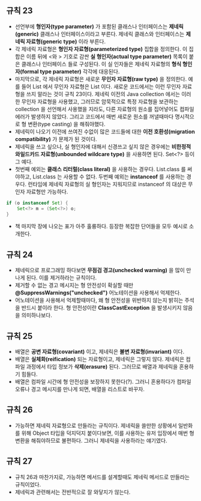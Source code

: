 ## 규칙 23
* 선언부에 **형인자(type parameter)** 가 포함된 클래스나 인터페이스는 **제네릭(generic)** 클래스나 인터페이스이라고 부른다. 제네릭 클래스와 인터페이스는 **제네릭 자료형(generic type)** 이라 부른다.
* 각 제네릭 자료형은 **형인자 자료형(parameterized type)** 집합을 정의한다. 이 집합은 이름 뒤에 <와 > 기호로 감싼 **실 형인자(actual type parameter)** 목록이 붙은 클래스나 인터페이스 들로 구성된다. 이 실 인자들은 제네릭 자료형의 **형식 형인자(formal type parameter)** 각각에 대응된다.
* 마지막으로, 각 제네릭 자료형은 새로운 **무인자 자료형(raw type)** 을 정의한다. 예를 들어 List<E> 에서 무인자 자료형은 List 이다. 새로운 코드에서는 이런 무인자 자료형을 쓰지 말라는 것이 규칙 23이다. 제네릭 이전의 Java collection 에서는 이러한 무인자 자료형을 사용했고, 그러므로 암묵적으로 특정 자료형을 보관하는 collection 을 선언해서 사용했을 지라도, 다른 자료형의 원소를 집어넣어도 컴파일 에러가 발생하지 않았다. 그리고 코드에서 매번 새로운 원소를 꺼낼때마다 명시적으로 형 변환(type casting) 을 해줘야했다.
* 제네릭이 나오기 이전에 쓰여진 수없이 많은 코드들에 대한 **이전 호환성(migration compatibility)** 가 문제가 된 것이다.   
* 제네릭을 쓰고 싶으나, 실 형인자에 대해서 신경쓰고 싶지 않은 경우에는 **비한정적 와일드카드 자료형(unbounded wildcare type)** 을 사용하면 된다. Set<?> 등이 그 예다.
* 첫번째 예외는 **클래스 리터럴(class literal)** 을 사용하는 경우다. List.class 를 써야하고, List<String>.class 는 사용할 수 없다. 두번째 예외는 **instanceof** 를 사용하는 경우다. 런타임에 제네릭 자료형의 실 형인자는 지워지므로 instanceof 의 대상은 무인자 자료형만 가능하다.

```java
if (o instanceof Set) {
	Set<?> m = (Set<?>) o;
}
```
* 책 마지막 장에 나오는 표가 아주 훌륭하다. 등장한 복잡한 단어들을 모두 예시로 소개한다.

## 규칙 24
* 제네릭으로 프로그래밍 하다보면 **무점검 경고(unchecked warning)** 을 많이 만나게 된다. 이를 제거하라는 규칙이다. 
* 제거할 수 없는 경고 메시지는 형 안전성이 확실할 때만 **@SuppressWarnings("unchecked")** 어노테이션을 사용해서 억제한다.
* 어노테이션을 사용해서 억제할때마다, 왜 형 안전성을 위반하지 않는지 밝히는 주석을 반드시 붙이라 한다. 형 안전성이란 **ClassCastException** 을 발생시키지 않음을 의미하나보다.

## 규칙 25
* 배열은 **공변 자료형(covariant)** 이고, 제네릭은 **불변 자료형(invariant)** 이다.
* 배열은 **실체화(reification)** 되는 자료형이고, 제네릭은 그렇지 않다. 제네릭은 컴파일 과정에서 타입 정보가 **삭제(erasure)** 된다. 그러므로 배열과 제네릭을 혼용하기 힘들다.
* 배열은 컴파일 시간에 형 안전성을 보장하지 못한다(?). 그러니 혼용하다가 컴파일 오류나 경고 메시지를 만나게 되면, 배열을 리스트로 바꾸자.

## 규칙 26
* 가능하면 제네릭 자료형으로 만들라는 규칙이다. 제네릭을 쓸만한 상황에서 일반화를 위해 Object 타입을 덕지덕지 붙이다보면, 이를 사용하는 유저 입장에서 매번 형 변환을 해줘야하므로 불편하다. 그러니 제네릭을 사용하라는 얘기였다. 

## 규칙 27
* 규칙 26과 마찬가지로, 가능하면 메서드를 설계할때도 제네릭 메서드로 만들라는 규칙이었다.
* 제네릭과 관련해서는 전반적으로 잘 와닿지가 않는다.
